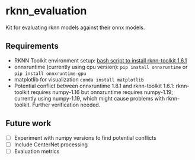 # rknn_evaluation

Kit for evaluating rknn models against their onnx models.

## Requirements

- RKNN Toolkit environment setup: [bash script to install rknn-toolkit 1.6.1]("./setup/rknn_setup.sh")
- onnxruntime (currently using cpu version): `pip install onnxruntime` or `pip install onnxruntime-gpu`
- matplotlib for visualization `conda install matplotlib`
- Potential conflict between onnxruntime 1.8.1 and rknn-toolkit 1.6.1: rknn-toolkit requires numpy-1.16 but onnxruntime requires numpy-1.19; currently using numpy-1.19, which might cause problems with rknn-toolkit. Further verification  needed.

## Future work

-[ ] Experiment with numpy versions to find potential conflicts
-[ ] Include CenterNet processing
-[ ] Evaluation metrics
